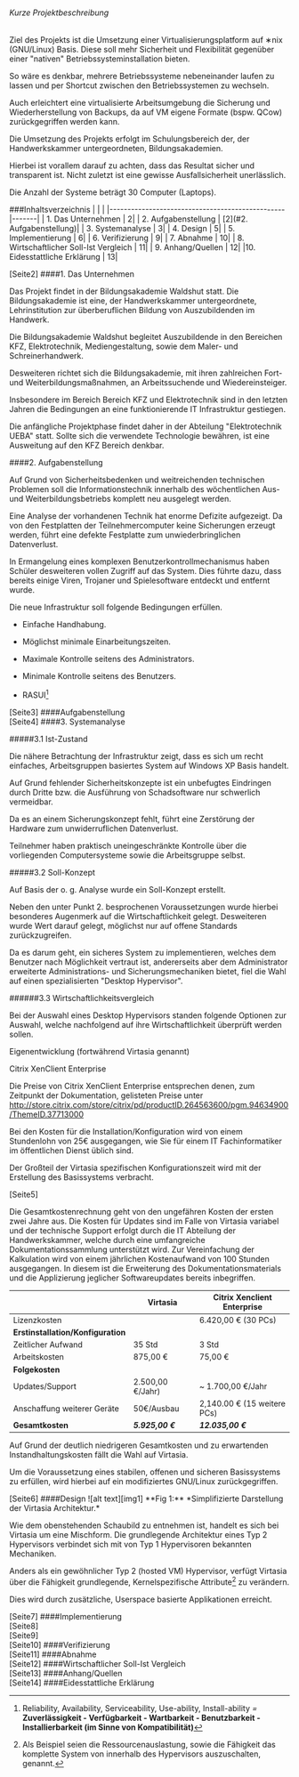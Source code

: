 [img1]: https://raw.githubusercontent.com/Happy-Ferret/Virtasia/master/img/Architecture.png?token=AB3yOk56-pgL8ss943u4XbRDcaTvGtBKks5UgeBVwA%3D%3D "Simplifizierte Darstellung der Virtasia Architektur."

###### Kurze Projektbeschreibung
Ziel des Projekts ist die Umsetzung einer Virtualisierungsplatform auf ∗nix (GNU/Linux) Basis.
Diese soll mehr Sicherheit und Flexibilität gegenüber einer "nativen" Betriebssysteminstallation bieten. 

So wäre es denkbar, mehrere Betriebssysteme nebeneinander laufen zu lassen 
und per Shortcut zwischen den Betriebssystemen zu wechseln.

Auch erleichtert eine virtualisierte Arbeitsumgebung die Sicherung und Wiederherstellung von Backups, da auf 
VM eigene Formate (bspw. QCow) zurückgegriffen werden kann.

Die Umsetzung des Projekts erfolgt im Schulungsbereich der, der Handwerkskammer
untergeordneten, Bildungsakademien.

Hierbei ist vorallem darauf zu achten, dass das Resultat sicher und transparent ist. Nicht zuletzt
ist eine gewisse Ausfallsicherheit unerlässlich.

Die Anzahl der Systeme beträgt 30 Computer (Laptops).








###Inhaltsverzeichnis
|			              		                          |       |
|-------------------------------------------------|-------|
| 1. Das Unternehmen		                  |      2| 
| 2. Aufgabenstellung      	                  |	 [2](#2. Aufgabenstellung)|
| 3. Systemanalyse         	                  |	 3|
| 4. Design			         	  |	 5|
| 5. Implementierung		         	  |	 6|
| 6. Verifizierung		        	  |	9|
| 7. Abnahme			        	  |	10|
| 8. Wirtschaftlicher Soll-Ist Vergleich  	  | 	11|
| 9. Anhang/Quellen 		         	  |	12|
|10. Eidesstattliche Erklärung	         	  |	13|

<div style="page-break-after: always;"></div>
[Seite2]
####1. Das Unternehmen

Das Projekt findet in der Bildungsakademie Waldshut statt. 
Die Bildungsakademie ist eine, der Handwerkskammer untergeordnete, Lehrinstitution zur überberuflichen Bildung
von Auszubildenden im Handwerk. 

Die Bildungsakademie Waldshut begleitet Auszubildende in den Bereichen KFZ, Elektrotechnik, Mediengestaltung, sowie dem Maler- und Schreinerhandwerk. 

Desweiteren richtet sich die Bildungsakademie, mit ihren zahlreichen Fort- und Weiterbildungsmaßnahmen, an Arbeitssuchende und Wiedereinsteiger. 

Insbesondere im Bereich Bereich KFZ und Elektrotechnik sind in den letzten Jahren die Bedingungen an eine funktionierende IT Infrastruktur gestiegen. 

Die anfängliche Projektphase findet daher in der Abteilung "Elektrotechnik UEBA" statt. Sollte sich die verwendete Technologie bewähren, ist eine Ausweitung auf den KFZ Bereich denkbar. 

####2. Aufgabenstellung

Auf Grund von Sicherheitsbedenken und weitreichenden technischen Problemen soll die Informationstechnik innerhalb des wöchentlichen Aus- und Weiterbildungsbetriebs komplett neu ausgelegt werden. 

Eine Analyse der vorhandenen Technik hat enorme Defizite aufgezeigt. Da von den Festplatten der Teilnehmercomputer keine Sicherungen erzeugt werden, führt eine defekte Festplatte zum unwiederbringlichen Datenverlust. 

In Ermangelung eines komplexen Benutzerkontrollmechanismus haben Schüler desweiteren vollen Zugriff auf das System. Dies führte dazu, dass bereits einige Viren, Trojaner und Spielesoftware entdeckt und entfernt wurde. 

Die neue Infrastruktur soll folgende Bedingungen erfüllen. 

- Einfache Handhabung.

- Möglichst minimale Einarbeitungszeiten.

- Maximale Kontrolle seitens des Administrators. 

- Minimale Kontrolle seitens des Benutzers.

- RASUI[^1]

[^1]: Reliability, Availability, Serviceability, Use-ability, Install-ability 
*=* 
**Zuverlässigkeit - Verfügbarkeit - Wartbarkeit - Benutzbarkeit - Installierbarkeit (im Sinne von Kompatibilität)**


<div style="page-break-after: always;"></div>
[Seite3]
####Aufgabenstellung
<div style="page-break-after: always;"></div>
[Seite4]
####3. Systemanalyse

#####3.1 Ist-Zustand

Die nähere Betrachtung der Infrastruktur zeigt, dass es sich um recht einfaches, Arbeitsgruppen basiertes
System auf Windows XP Basis handelt. 

Auf Grund fehlender Sicherheitskonzepte ist ein unbefugtes Eindringen durch Dritte bzw. die Ausführung von Schadsoftware nur schwerlich vermeidbar. 

Da es an einem Sicherungskonzept fehlt, führt eine Zerstörung der Hardware zum unwiderruflichen Datenverlust. 

Teilnehmer haben praktisch uneingeschränkte Kontrolle über die vorliegenden Computersysteme sowie die Arbeitsgruppe selbst. 

#####3.2 Soll-Konzept

Auf Basis der o. g. Analyse wurde ein Soll-Konzept erstellt. 

Neben den unter Punkt 2. besprochenen Voraussetzungen wurde hierbei besonderes Augenmerk auf die Wirtschaftlichkeit
gelegt. Desweiteren wurde Wert darauf gelegt, möglichst nur auf offene Standards zurückzugreifen.

Da es darum geht, ein sicheres System zu implementieren, welches dem Benutzer nach Möglichkeit vertraut ist, andererseits aber dem Administrator erweiterte Administrations- und Sicherungsmechaniken bietet, fiel die Wahl auf einen spezialisierten "Desktop Hypervisor".

######3.3 Wirtschaftlichkeitsvergleich

Bei der Auswahl eines Desktop Hypervisors standen folgende Optionen zur Auswahl, welche nachfolgend auf ihre Wirtschaftlichkeit überprüft werden sollen. 

Eigenentwicklung (fortwährend Virtasia genannt)

Citrix XenClient Enterprise

Die Preise von Citrix XenClient Enterprise entsprechen denen, zum Zeitpunkt der Dokumentation, gelisteten Preise unter http://store.citrix.com/store/citrix/pd/productID.264563600/pgm.94634900/ThemeID.37713000

Bei den Kosten für die Installation/Konfiguration wird von einem Stundenlohn von 25€ ausgegangen, wie Sie für einem IT Fachinformatiker im öffentlichen Dienst üblich sind.

Der Großteil der Virtasia spezifischen Konfigurationszeit wird mit der Erstellung des Basissystems verbracht.

<div style="page-break-after: always;"></div>
[Seite5]

Die Gesamtkostenrechnung geht von den ungefähren Kosten der ersten zwei Jahre aus. Die Kosten für Updates sind im Falle von Virtasia variabel und der technische Support erfolgt durch die IT Abteilung der Handwerkskammer, welche durch eine umfangreiche Dokumentationssammlung unterstützt wird. Zur Vereinfachung der Kalkulation wird von einem jährlichen Kostenaufwand von 100 Stunden ausgegangen. In diesem ist die Erweiterung des Dokumentationsmaterials und die Applizierung jeglicher Softwareupdates bereits inbegriffen.

|                                       | Virtasia		       | Citrix Xenclient Enterprise          |
|---------------------------------------|--------------------|--------------------------------------|
|Lizenzkosten                           |                    | 6.420,00 € (30 PCs)                  |
|**Erstinstallation/Konfiguration**     |                    |                                      |
|Zeitlicher Aufwand                     | 35 Std             | 3 Std                                |
|Arbeitskosten                          | 875,00 €           | 75,00 €                              |
|**Folgekosten**                        |                    |                                      |
|Updates/Support                        | 2.500,00 €/Jahr)   | ~ 1.700,00 €/Jahr                    |
|Anschaffung weiterer Geräte            |50€/Ausbau          | 2,140.00 € (15 weitere PCs)          |
|**Gesamtkosten**                       |***5.925,00 €***    |***12.035,00 €***                     |

Auf Grund der deutlich niedrigeren Gesamtkosten und zu erwartenden Instandhaltungskosten fällt die Wahl auf Virtasia.

Um die Voraussetzung eines stabilen, offenen und sicheren Basissystems zu erfüllen, wird hierbei auf ein modifiziertes GNU/Linux zurückgegriffen.

<div style="page-break-after: always;"></div>
[Seite6]
####Design
![alt text][img1]
**Fig 1:** *Simplifizierte Darstellung der Virtasia Architektur.*

Wie dem obenstehenden Schaubild zu entnehmen ist, handelt es sich bei Virtasia
um eine Mischform. Die grundlegende Architektur eines Typ 2 Hypervisors 
verbindet sich mit von Typ 1 Hypervisoren bekannten Mechaniken.   

Anders als ein gewöhnlicher Typ 2 (hosted VM) Hypervisor, verfügt 
Virtasia über die Fähigkeit grundlegende, Kernelspezifische Attribute[^2] zu verändern.

Dies wird durch zusätzliche, Userspace basierte Applikationen erreicht. 

[^2]: Als Beispiel seien die Ressourcenauslastung, sowie die Fähigkeit das komplette System von innerhalb des Hypervisors auszuschalten, genannt. 
<div style="page-break-after: always;"></div>
[Seite7]
####Implementierung
<div style="page-break-after: always;"></div>
[Seite8]
<div style="page-break-after: always;"></div>
[Seite9]
<div style="page-break-after: always;"></div>
[Seite10]
####Verifizierung
<div style="page-break-after: always;"></div>
[Seite11]
####Abnahme
<div style="page-break-after: always;"></div>
[Seite12]
####Wirtschaftlicher Soll-Ist Vergleich
<div style="page-break-after: always;"></div>
[Seite13]
####Anhang/Quellen
<div style="page-break-after: always;"></div>
[Seite14]
####Eidesstattliche Erklärung
